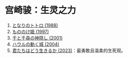 # 宫崎骏：生灵之力

1. [となりのトトロ (1988)](https://movie.douban.com/subject/1291560/)
2. [もののけ姫 (1997)](https://movie.douban.com/subject/1297359/)
3. [千と千尋の神隠し (2001)](https://movie.douban.com/subject/1291561/)
4. [ハウルの動く城 (2004)](https://movie.douban.com/subject/1308807/)
5. [君たちはどう生きるか (2023)](https://movie.douban.com/subject/26925611/)：最勇敢且温柔的生死观。
